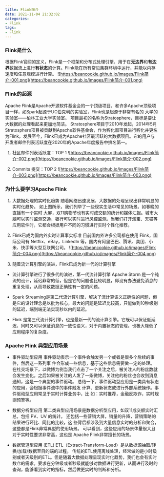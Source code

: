 ```yaml
---
title: Flink简介
date: 2021-11-04 21:32:02
categories:
- Flink
tags: 
- Flink
---
```


### Flink是什么
根据Flink官网的定义，Flink是一个框架和分布式处理引擎，用于在**无边界**和**有边界**数据流上进行**有状态**的计算。Flink能在所有常见集群环境中运行，并能以内存速度和任意规模进行计算。
![https://beancookie.github.io/images/Flink简介-001.png](https://beancookie.github.io/images/Flink简介-001.png)


### Flink的起源
Apache Flink是Apache开源软件基金会的一个顶级项目，和许多Apache顶级项目一样，如Spark起源于UC伯克利的实验室，Flink也是起源于非常有名的
大学的实验室——柏林工业大学实验室。
项目最初的名称为Stratosphere，目标是要让大数据的处理看起来更加地简洁。
Stratosphere项目于2010年发起，2014年5月Stratosphere项目被贡献到Apache软件基金会，作为孵化器项目进行孵化并更名为Flink。发展至今，Flink已成为Apache社区最活跃的大数据项目。它的用户与开发者邮件列表活跃度在2020年的Apache年度报告中排名第一。

1. 社区邮件列表活跃度：TOP 1
![https://beancookie.github.io/images/Flink简介-002.png](https://beancookie.github.io/images/Flink简介-002.png)

2. Commits 提交：TOP 2
![https://beancookie.github.io/images/Flink简介-003.png](https://beancookie.github.io/images/Flink简介-003.png)

### 为什么要学习Apache Flink

1. 大数据处理的实时化趋势
随着网络迅速发展，大数据的处理呈现出非常明显的实时化趋势。
如上图所示，我们列举了一些现实生活中常见的场景。如春晚的直播有一个实时
大屏，双11购物节也有实时成交额的统计和媒体汇报。城市大脑可以实时监测交通，银行可以实时进行风控监测。当我们打开淘宝、天猫等应用软件时，它都会根据用户不同的习惯进行实时个性化推荐。

2. Flink已成为国内外实时计算事实标准
目前国内外许多公司都在使用 Flink，国际公司有 Netflix、eBay，LinkedIn 等，国内有阿里巴巴、腾讯、美团、小米、快手等大型互联网公司。
![https://beancookie.github.io/images/Flink简介-004.png](https://beancookie.github.io/images/Flink简介-004.png)

3. 随着流计算引擎的演进，Flink已成为新一代的计算引擎
- 流计算引擎进行了很多代的演进，第一代流计算引擎 Apache Storm 是一个纯流的设计，延迟非常的低，但是它的问题也比较明显，即没有办法避免消息的重复处理，从而导致数据正确性有一定的问题。

- Spark Streaming是第二代流计算引擎，解决了流计算语义正确性的问题，但是它的设计理念是以批为核心，最大的问题是延迟比较高，只能做到10秒级别的延迟，端到端无法实现秒以内的延迟。

- Flink 是第三代流计算引擎，也是最新一代的流计算引擎。它既可以保证低延迟，同时又可以保证消息的一致性语义，对于内置状态的管理，也极大降低了应用程序的复杂度。

### Apache Flink 典型应用场景

- 事件驱动型应用
事件驱动表示一个事件会触发另一个或者是很多个后续的事件，然后这一系列事
件会形成一些信息，基于这些信息需要做一定的处理。
在社交场景下，以微博为例当我们点击了一个关注之后，被关注人的粉丝数就
会发生变化。之后如果被关注的人发了一条微博，关注他的粉丝也会收到消息通知，这是一个典型的事件驱动。
总结一下，事件驱动型应用是一类具有状态的应用，会根据事件流中的事件触发
计算、更新状态或进行外部系统操作。事件驱动型应用常见于实时计算业务中，比
如：实时推荐，金融反欺诈，实时规则预警等。

- 数据分析型应用
第二类典型应用场景是数据分析型应用，如双11成交额实时汇总，包括
PV、UV 的统计。
还包括一些营销大屏，销量的升降，营销策略的结果进行环比、同比的比较，这
些背后都涉及到大量信息实时的分析和聚合，这些都是Flink非常典型的使用场景。
可以看到，这些应用的场景体量很大且对于实时性要求非常高，这也是
Apache Flink非常擅长的场景。

- 数据管道型应用 (ETL)
ETL（Extract-Transform-Load）是从数据源抽取/转换/加载/数据至目的端的过程。
传统的ETL使用离线处理，经常做的是小时级别或者天级别的ETL。但是随着大数据处理呈现实时化趋势，我们也会有实时数仓的需求，要求在分钟级或者秒级就能够对数据进行更新，从而进行及时的查询，能够看到实时的指标，然后做更实时的判断和分析。